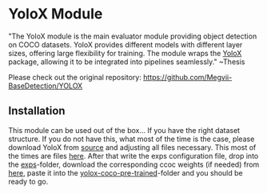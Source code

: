 # YoloX Module

"The YoloX module is the main evaluator module providing object detection on COCO datasets. YoloX provides different 
models with different layer sizes, offering  large flexibility for training. The module wraps the 
[YoloX](https://github.com/Megvii-BaseDetection/YOLOX) package, allowing it to be integrated into pipelines 
seamlessly." ~Thesis

Please check out the original repository:
https://github.com/Megvii-BaseDetection/YOLOX


## Installation
This module can be used out of the box... If you have the right dataset structure. If you do not have
this, what most of the time is the case, please download YoloX from 
[source](https://github.com/Megvii-BaseDetection/YOLOX) and adjusting all files necessary. This most of the times
are files [here](https://github.com/Megvii-BaseDetection/YOLOX/tree/main/yolox/evaluators).
After that write the exps configuration file, drop into the [exps](..%2F..%2Fdata%2Fexps)-folder, download the 
corresponding ccoc weights (if needed) from [here](https://github.com/Megvii-BaseDetection/YOLOX), paste it into
the [yolox-coco-pre-trained](..%2F..%2Fdata%2Fmodels%2Fyolox-coco-pre-trained)-folder and you should be ready to go.